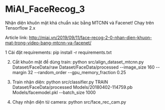 # MiAI_FaceRecog_3
Nhận diện khuôn mặt khá chuẩn xác bằng MTCNN và Facenet!
Chạy trên Tensorflow 2.x

Article link: http://miai.vn/2019/09/11/face-recog-2-0-nhan-dien-khuon-mat-trong-video-bang-mtcnn-va-facenet/

1 Cài đặt requirements: 
pip install -r requirements.txt

2. Cắt khuôn mặt để dùng train: 
python src/align_dataset_mtcnn.py  Dataset/FaceData/raw Dataset/FaceData/processed --image_size 160 --margin 32  --random_order --gpu_memory_fraction 0.25

3. Train nhận diện: 
python src/classifier.py TRAIN Dataset/FaceData/processed Models/20180402-114759.pb Models/facemodel.pkl --batch_size 1000

4. Chạy nhận diện từ camera: 
python src/face_rec_cam.py 
